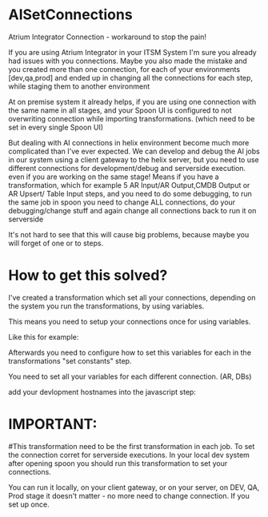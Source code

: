 # AISetConnections

Atrium Integrator Connection - workaround to stop the pain!

If you are using Atrium Integrator in your ITSM System I'm sure you already had issues with you connections.
Maybe you also made the mistake and you created more than one connection, for each of your environments [dev,qa,prod] and ended up in changing all the connections for each step, while staging them to another environment

At on premise system it already helps, if you are using one connection with the same name in all stages, and your Spoon UI is configured to not overwriting connection while importing  transformations. (which need to be set in every single Spoon UI)

But dealing with AI connections in helix environment become much more complicated than I've ever expected.
We can develop and debug the AI jobs in our system using a client gateway to the helix server, but you need to use different connections for development/debug and serverside execution. even if you are working on the same stage!
Means if you have a transformation, which for example 5 AR Input/AR Output,CMDB Output or AR Upsert/ Table Input steps, and you need to do some debugging, to run the same job in spoon you need to change ALL connections, do your debugging/change stuff and again change all connections back to run it on serverside

It's not hard to see that this will cause big problems, because maybe you will forget of one or to steps.

# How to get this solved?

I've created a transformation which set all your connections, depending on the system you run the transformations, by using variables.

 

This means you need to setup your connections once for using variables.

Like this for example:

 




Afterwards you need to configure how to set this variables for each in the transformations "set constants" step. 
 

You need to set all your variables for each different connection. (AR, DBs)

add your devlopment hostnames into the javascript step:
 



# IMPORTANT:
#This transformation need to be the first transformation in each job. To set the connection corret for serverside executions.  In your local dev system after opening spoon you should run this transformation to set your connections.


You can run it locally, on your client gateway, or on your server, on DEV, QA, Prod stage it doesn't matter - no more need to change connection. If you set up once.



